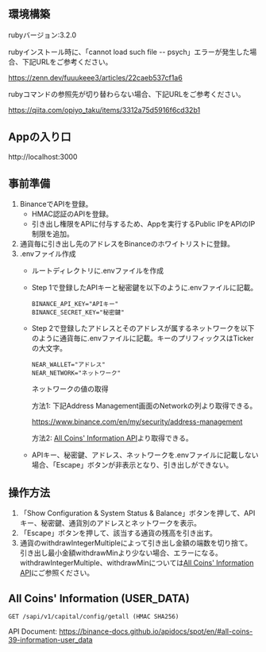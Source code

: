 ## 環境構築
rubyバージョン:3.2.0

rubyインストール時に、「cannot load such file -- psych」エラーが発生した場合、下記URLをご参考ください。

https://zenn.dev/fuuukeee3/articles/22caeb537cf1a6

rubyコマンドの参照先が切り替わらない場合、下記URLをご参考ください。

https://qiita.com/opiyo_taku/items/3312a75d5916f6cd32b1

## Appの入り口

http://localhost:3000

## 事前準備
1. BinanceでAPIを登録。
   - HMAC認証のAPIを登録。
   - 引き出し権限をAPIに付与するため、Appを実行するPublic IPをAPIのIP制限を追加。
2. 通貨毎に引き出し先のアドレスをBinanceのホワイトリストに登録。
3. .envファイル作成
   - ルートディレクトリに.envファイルを作成
   - Step 1で登録したAPIキーと秘密鍵を以下のように.envファイルに記載。
      ```
      BINANCE_API_KEY="APIキー"
      BINANCE_SECRET_KEY="秘密鍵"
      ```
   - Step 2で登録したアドレスとそのアドレスが属するネットワークを以下のように通貨毎に.envファイルに記載。キーのプリフィックスはTickerの大文字。
      ```
      NEAR_WALLET="アドレス"
      NEAR_NETWORK="ネットワーク"
      ```
      ネットワークの値の取得
      
      方法1:
      下記Address Management画面のNetworkの列より取得できる。
      
      https://www.binance.com/en/my/security/address-management
      
      方法2:
      [All Coins' Information API](#all-coins-information-user_data)より取得できる。
   - APIキー、秘密鍵、アドレス、ネットワークを.envファイルに記載しない場合、「Escape」ボタンが非表示となり、引き出しができない。

## 操作方法
1. 「Show Configuration & System Status & Balance」ボタンを押して、APIキー、秘密鍵、通貨別のアドレスとネットワークを表示。
2. 「Escape」ボタンを押して、該当する通貨の残高を引き出す。
3. 通貨のwithdrawIntegerMultipleによって引き出し金額の端数を切り捨て。引き出し最小金額withdrawMinより少ない場合、エラーになる。
   withdrawIntegerMultiple、withdrawMinについては[All Coins' Information API](#all-coins-information-user_data)にご参照ください。

   
## All Coins' Information (USER_DATA)
```
GET /sapi/v1/capital/config/getall (HMAC SHA256)
```
API Document: https://binance-docs.github.io/apidocs/spot/en/#all-coins-39-information-user_data
